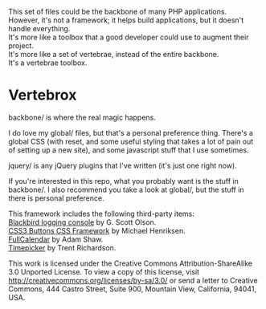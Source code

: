 This set of files could be the backbone of many PHP applications.  
However, it's not a framework; it helps build applications, but it doesn't handle everything.  
It's more like a toolbox that a good developer could use to augment their project.  
It's more like a set of vertebrae, instead of the entire backbone.  
It's a vertebrae toolbox.  

Vertebrox
======

backbone/ is where the real magic happens.

I do love my global/ files, but that's a personal preference thing.
There's a global CSS (with reset, and some useful styling that takes a lot of pain out of setting up a new site), and some javascript stuff that I use sometimes.

jquery/ is any jQuery plugins that I've written (it's just one right now).

If you're interested in this repo, what you probably want is the stuff in backbone/.  I also recommend you take a look at global/, but the stuff in there is personal preference.

This framework includes the following third-party items:  
[Blackbird logging console](http://www.gscottolson.com/blackbirdjs/) by G. Scott Olson.  
[CSS3 Buttons CSS Framework](http://css3buttons.michaelhenriksen.dk/) by Michael Henriksen.   
[FullCalendar](http://arshaw.com/fullcalendar/) by Adam Shaw.  
[Timepicker](http://trentrichardson.com/examples/timepicker/) by Trent Richardson.  

This work is licensed under the Creative Commons Attribution-ShareAlike 3.0 Unported License. To view a copy of this license, visit http://creativecommons.org/licenses/by-sa/3.0/ or send a letter to Creative Commons, 444 Castro Street, Suite 900, Mountain View, California, 94041, USA.
